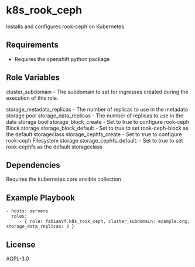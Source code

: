 k8s_rook_ceph
=========

Installs and configures rook-ceph on Kubernetes

Requirements
------------

- Requires the openshift python package

Role Variables
--------------

cluster_subdomain - The subdomain to set for ingresses created during the execution of this role.

storage_metadata_replicas - The number of replicas to use in the metadata storage pool
storage_data_replicas - The number of replicas to use in the data storage bool
storage_block_create - Set to true to configure rook-ceph Block storage
storage_block_default - Set to true to set rook-ceph-block as the default storageclass
storage_cephfs_create - Set to true to configure rook-ceph Filesystem storage
storage_cephfs_default: - Set to true to set rook-cephfs as the default storageclass

Dependencies
------------

Requires the kubernetes.core ansible collection

Example Playbook
----------------

    - hosts: servers
      roles:
         - { role: fabianvf.k8s_rook_ceph, cluster_subdomain: example.org, storage_data_replicas: 2 }

License
-------

AGPL-3.0
